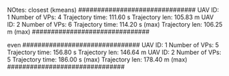 NOtes:
closest (kmeans)
###############################
UAV ID: 1
   Number of VPs:   4
   Trajectory time: 111.60 s
   Trajectory len:  105.83 m
UAV ID: 2
   Number of VPs:   6
   Trajectory time: 114.20 s (max)
   Trajectory len:  106.25 m (max)
###############################

even
###############################
UAV ID: 1
   Number of VPs:   5
   Trajectory time: 156.80 s
   Trajectory len:  146.64 m
UAV ID: 2
   Number of VPs:   5
   Trajectory time: 186.00 s (max)
   Trajectory len:  178.40 m (max)
###############################

